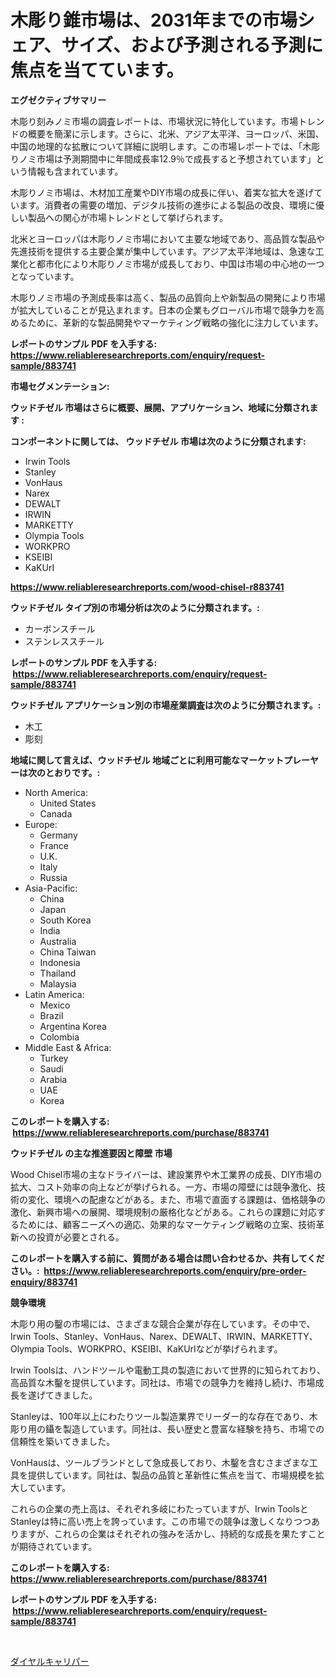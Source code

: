 <p><h1>木彫り錐市場は、2031年までの市場シェア、サイズ、および予測される予測に焦点を当てています。</h1></p><p><strong>エグゼクティブサマリー</strong></p>
<p><p>木彫り刻みノミ市場の調査レポートは、市場状況に特化しています。市場トレンドの概要を簡潔に示します。さらに、北米、アジア太平洋、ヨーロッパ、米国、中国の地理的な拡散について詳細に説明します。この市場レポートでは、「木彫りノミ市場は予測期間中に年間成長率12.9％で成長すると予想されています」という情報も含まれています。</p><p>木彫りノミ市場は、木材加工産業やDIY市場の成長に伴い、着実な拡大を遂げています。消費者の需要の増加、デジタル技術の進歩による製品の改良、環境に優しい製品への関心が市場トレンドとして挙げられます。</p><p>北米とヨーロッパは木彫りノミ市場において主要な地域であり、高品質な製品や先進技術を提供する主要企業が集中しています。アジア太平洋地域は、急速な工業化と都市化により木彫りノミ市場が成長しており、中国は市場の中心地の一つとなっています。</p><p>木彫りノミ市場の予測成長率は高く、製品の品質向上や新製品の開発により市場が拡大していることが見込まれます。日本の企業もグローバル市場で競争力を高めるために、革新的な製品開発やマーケティング戦略の強化に注力しています。</p></p>
<p><strong>レポートのサンプル PDF を入手する: <a href="https://www.reliableresearchreports.com/enquiry/request-sample/883741">https://www.reliableresearchreports.com/enquiry/request-sample/883741</a></strong></p>
<p><strong>市場セグメンテーション:</strong></p>
<p><strong> ウッドチゼル 市場はさらに概要、展開、アプリケーション、地域に分類されます :</strong></p>
<p><strong>コンポーネントに関しては、 ウッドチゼル 市場は次のように分類されます: &nbsp;</strong></p>
<p><ul><li>Irwin Tools</li><li>Stanley</li><li>VonHaus</li><li>Narex</li><li>DEWALT</li><li>IRWIN</li><li>MARKETTY</li><li>Olympia Tools</li><li>WORKPRO</li><li>KSEIBI</li><li>KaKUrI</li></ul></p>
<p><strong><a href="https://www.reliableresearchreports.com/wood-chisel-r883741">https://www.reliableresearchreports.com/wood-chisel-r883741</a></strong></p>
<p><strong> ウッドチゼル タイプ別の市場分析は次のように分類されます。:</strong></p>
<p><ul><li>カーボンスチール</li><li>ステンレススチール</li></ul></p>
<p><strong>レポートのサンプル PDF を入手する: &nbsp;<a href="https://www.reliableresearchreports.com/enquiry/request-sample/883741">https://www.reliableresearchreports.com/enquiry/request-sample/883741</a></strong></p>
<p><strong> ウッドチゼル アプリケーション別の市場産業調査は次のように分類されます。:</strong></p>
<p><ul><li>木工</li><li>彫刻</li></ul></p>
<p><strong>地域に関して言えば、ウッドチゼル 地域ごとに利用可能なマーケットプレーヤーは次のとおりです。:</strong></p>
<p><ul>
    <li>
        North America:
        <ul>
            <li>United States</li>
            <li>Canada</li>
        </ul>
    </li>
    <li>
        Europe:
        <ul>
            <li>Germany</li>
            <li>France</li>
            <li>U.K.</li>
            <li>Italy</li>
            <li>Russia</li>
        </ul>
    </li>
    <li>
        Asia-Pacific:
        <ul>
            <li>China</li>
            <li>Japan</li>
            <li>South Korea</li>
            <li>India</li>
            <li>Australia</li>
            <li>China Taiwan</li>
            <li>Indonesia</li>
            <li>Thailand</li>
            <li>Malaysia</li>
        </ul>
    </li>
    <li>
        Latin America:
        <ul>
            <li>Mexico</li>
            <li>Brazil</li>
            <li>Argentina Korea</li>
            <li>Colombia</li>
        </ul>
    </li>
    <li>
        Middle East & Africa:
        <ul>
            <li>Turkey</li>
            <li>Saudi</li>
            <li>Arabia</li>
            <li>UAE</li>
            <li>Korea</li>
        </ul>
    </li>
    </ul></p>
<p><strong>このレポートを購入する: &nbsp;<a href="https://www.reliableresearchreports.com/purchase/883741">https://www.reliableresearchreports.com/purchase/883741</a></strong></p>
<p><strong>ウッドチゼル の主な推進要因と障壁 市場</strong></p>
<p><p>Wood Chisel市場の主なドライバーは、建設業界や木工業界の成長、DIY市場の拡大、コスト効率の向上などが挙げられる。一方、市場の障壁には競争激化、技術の変化、環境への配慮などがある。また、市場で直面する課題は、価格競争の激化、新興市場への展開、環境規制の厳格化などがある。これらの課題に対応するためには、顧客ニーズへの適応、効果的なマーケティング戦略の立案、技術革新への投資が必要とされる。</p></p>
<p><strong>このレポートを購入する前に、質問がある場合は問い合わせるか、共有してください。:&nbsp; <a href="https://www.reliableresearchreports.com/enquiry/pre-order-enquiry/883741">https://www.reliableresearchreports.com/enquiry/pre-order-enquiry/883741</a></strong></p>
<p><strong>競争環境</strong></p>
<p><p>木彫り用の鑿の市場には、さまざまな競合企業が存在しています。その中で、Irwin Tools、Stanley、VonHaus、Narex、DEWALT、IRWIN、MARKETTY、Olympia Tools、WORKPRO、KSEIBI、KaKUrIなどが挙げられます。</p><p>Irwin Toolsは、ハンドツールや電動工具の製造において世界的に知られており、高品質な木鑿を提供しています。同社は、市場での競争力を維持し続け、市場成長を遂げてきました。</p><p>Stanleyは、100年以上にわたりツール製造業界でリーダー的な存在であり、木彫り用の鑷を製造しています。同社は、長い歴史と豊富な経験を持ち、市場での信頼性を築いてきました。</p><p>VonHausは、ツールブランドとして急成長しており、木鑿を含むさまざまな工具を提供しています。同社は、製品の品質と革新性に焦点を当て、市場規模を拡大しています。</p><p>これらの企業の売上高は、それぞれ多岐にわたっていますが、Irwin ToolsとStanleyは特に高い売上を誇っています。この市場での競争は激しくなりつつありますが、これらの企業はそれぞれの強みを活かし、持続的な成長を果たすことが期待されています。</p></p>
<p><strong>このレポートを購入する: &nbsp; <a href="https://www.reliableresearchreports.com/purchase/883741">https://www.reliableresearchreports.com/purchase/883741</a></strong></p>
<p><strong>レポートのサンプル PDF を入手する: &nbsp;<a href="https://www.reliableresearchreports.com/enquiry/request-sample/883741">https://www.reliableresearchreports.com/enquiry/request-sample/883741</a></strong><strong></strong></p>
<p>&nbsp;</p>
<p><p><a href="https://github.com/nemesis2824/Market-Research-Report-List-1/blob/main/441145423648.md">ダイヤルキャリパー</a></p></p>